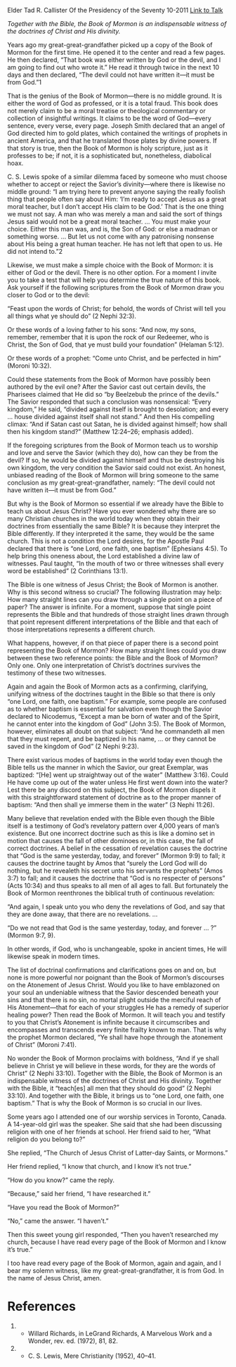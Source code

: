 Elder Tad R. Callister
Of the Presidency of the Seventy
10-2011
[Link to Talk](https://www.churchofjesuschrist.org/study/general-conference/2011/10/the-book-of-mormon-a-book-from-god?lang=eng)

_Together with the Bible, the Book of Mormon is an indispensable witness of the doctrines of Christ and His divinity._

Years ago my great-great-grandfather picked up a copy of the Book of Mormon for the first time. He opened it to the center and read a few pages. He then declared, “That book was either written by God or the devil, and I am going to find out who wrote it.” He read it through twice in the next 10 days and then declared, “The devil could not have written it—it must be from God.”1

That is the genius of the Book of Mormon—there is no middle ground. It is either the word of God as professed, or it is a total fraud. This book does not merely claim to be a moral treatise or theological commentary or collection of insightful writings. It claims to be the word of God—every sentence, every verse, every page. Joseph Smith declared that an angel of God directed him to gold plates, which contained the writings of prophets in ancient America, and that he translated those plates by divine powers. If that story is true, then the Book of Mormon is holy scripture, just as it professes to be; if not, it is a sophisticated but, nonetheless, diabolical hoax.

C. S. Lewis spoke of a similar dilemma faced by someone who must choose whether to accept or reject the Savior’s divinity—where there is likewise no middle ground: “I am trying here to prevent anyone saying the really foolish thing that people often say about Him: ‘I’m ready to accept Jesus as a great moral teacher, but I don’t accept His claim to be God.’ That is the one thing we must not say. A man who was merely a man and said the sort of things Jesus said would not be a great moral teacher. … You must make your choice. Either this man was, and is, the Son of God: or else a madman or something worse. … But let us not come with any patronising nonsense about His being a great human teacher. He has not left that open to us. He did not intend to.”2

Likewise, we must make a simple choice with the Book of Mormon: it is either of God or the devil. There is no other option. For a moment I invite you to take a test that will help you determine the true nature of this book. Ask yourself if the following scriptures from the Book of Mormon draw you closer to God or to the devil:

“Feast upon the words of Christ; for behold, the words of Christ will tell you all things what ye should do” (2 Nephi 32:3).

Or these words of a loving father to his sons: “And now, my sons, remember, remember that it is upon the rock of our Redeemer, who is Christ, the Son of God, that ye must build your foundation” (Helaman 5:12).

Or these words of a prophet: “Come unto Christ, and be perfected in him” (Moroni 10:32).

Could these statements from the Book of Mormon have possibly been authored by the evil one? After the Savior cast out certain devils, the Pharisees claimed that He did so “by Beelzebub the prince of the devils.” The Savior responded that such a conclusion was nonsensical: “Every kingdom,” He said, “divided against itself is brought to desolation; and every … house divided against itself shall not stand.” And then His compelling climax: “And if Satan cast out Satan, he is divided against himself; how shall then his kingdom stand?” (Matthew 12:24–26; emphasis added).

If the foregoing scriptures from the Book of Mormon teach us to worship and love and serve the Savior (which they do), how can they be from the devil? If so, he would be divided against himself and thus be destroying his own kingdom, the very condition the Savior said could not exist. An honest, unbiased reading of the Book of Mormon will bring someone to the same conclusion as my great-great-grandfather, namely: “The devil could not have written it—it must be from God.”

But why is the Book of Mormon so essential if we already have the Bible to teach us about Jesus Christ? Have you ever wondered why there are so many Christian churches in the world today when they obtain their doctrines from essentially the same Bible? It is because they interpret the Bible differently. If they interpreted it the same, they would be the same church. This is not a condition the Lord desires, for the Apostle Paul declared that there is “one Lord, one faith, one baptism” (Ephesians 4:5). To help bring this oneness about, the Lord established a divine law of witnesses. Paul taught, “In the mouth of two or three witnesses shall every word be established” (2 Corinthians 13:1).

The Bible is one witness of Jesus Christ; the Book of Mormon is another. Why is this second witness so crucial? The following illustration may help: How many straight lines can you draw through a single point on a piece of paper? The answer is infinite. For a moment, suppose that single point represents the Bible and that hundreds of those straight lines drawn through that point represent different interpretations of the Bible and that each of those interpretations represents a different church.

What happens, however, if on that piece of paper there is a second point representing the Book of Mormon? How many straight lines could you draw between these two reference points: the Bible and the Book of Mormon? Only one. Only one interpretation of Christ’s doctrines survives the testimony of these two witnesses.

Again and again the Book of Mormon acts as a confirming, clarifying, unifying witness of the doctrines taught in the Bible so that there is only “one Lord, one faith, one baptism.” For example, some people are confused as to whether baptism is essential for salvation even though the Savior declared to Nicodemus, “Except a man be born of water and of the Spirit, he cannot enter into the kingdom of God” (John 3:5). The Book of Mormon, however, eliminates all doubt on that subject: “And he commandeth all men that they must repent, and be baptized in his name, … or they cannot be saved in the kingdom of God” (2 Nephi 9:23).

There exist various modes of baptisms in the world today even though the Bible tells us the manner in which the Savior, our great Exemplar, was baptized: “[He] went up straightway out of the water” (Matthew 3:16). Could He have come up out of the water unless He first went down into the water? Lest there be any discord on this subject, the Book of Mormon dispels it with this straightforward statement of doctrine as to the proper manner of baptism: “And then shall ye immerse them in the water” (3 Nephi 11:26).

Many believe that revelation ended with the Bible even though the Bible itself is a testimony of God’s revelatory pattern over 4,000 years of man’s existence. But one incorrect doctrine such as this is like a domino set in motion that causes the fall of other dominoes or, in this case, the fall of correct doctrines. A belief in the cessation of revelation causes the doctrine that “God is the same yesterday, today, and forever” (Mormon 9:9) to fall; it causes the doctrine taught by Amos that “surely the Lord God will do nothing, but he revealeth his secret unto his servants the prophets” (Amos 3:7) to fall; and it causes the doctrine that “God is no respecter of persons” (Acts 10:34) and thus speaks to all men of all ages to fall. But fortunately the Book of Mormon reenthrones the biblical truth of continuous revelation:

“And again, I speak unto you who deny the revelations of God, and say that they are done away, that there are no revelations. …

“Do we not read that God is the same yesterday, today, and forever … ?” (Mormon 9:7, 9).

In other words, if God, who is unchangeable, spoke in ancient times, He will likewise speak in modern times.

The list of doctrinal confirmations and clarifications goes on and on, but none is more powerful nor poignant than the Book of Mormon’s discourses on the Atonement of Jesus Christ. Would you like to have emblazoned on your soul an undeniable witness that the Savior descended beneath your sins and that there is no sin, no mortal plight outside the merciful reach of His Atonement—that for each of your struggles He has a remedy of superior healing power? Then read the Book of Mormon. It will teach you and testify to you that Christ’s Atonement is infinite because it circumscribes and encompasses and transcends every finite frailty known to man. That is why the prophet Mormon declared, “Ye shall have hope through the atonement of Christ” (Moroni 7:41).

No wonder the Book of Mormon proclaims with boldness, “And if ye shall believe in Christ ye will believe in these words, for they are the words of Christ” (2 Nephi 33:10). Together with the Bible, the Book of Mormon is an indispensable witness of the doctrines of Christ and His divinity. Together with the Bible, it “teach[es] all men that they should do good” (2 Nephi 33:10). And together with the Bible, it brings us to “one Lord, one faith, one baptism.” That is why the Book of Mormon is so crucial in our lives.

Some years ago I attended one of our worship services in Toronto, Canada. A 14-year-old girl was the speaker. She said that she had been discussing religion with one of her friends at school. Her friend said to her, “What religion do you belong to?”

She replied, “The Church of Jesus Christ of Latter-day Saints, or Mormons.”

Her friend replied, “I know that church, and I know it’s not true.”

“How do you know?” came the reply.

“Because,” said her friend, “I have researched it.”

“Have you read the Book of Mormon?”

“No,” came the answer. “I haven’t.”

Then this sweet young girl responded, “Then you haven’t researched my church, because I have read every page of the Book of Mormon and I know it’s true.”

I too have read every page of the Book of Mormon, again and again, and I bear my solemn witness, like my great-great-grandfather, it is from God. In the name of Jesus Christ, amen.

# References
1. - Willard Richards, in LeGrand Richards, A Marvelous Work and a Wonder, rev. ed. (1972), 81, 82.
2. - C. S. Lewis, Mere Christianity (1952), 40–41.